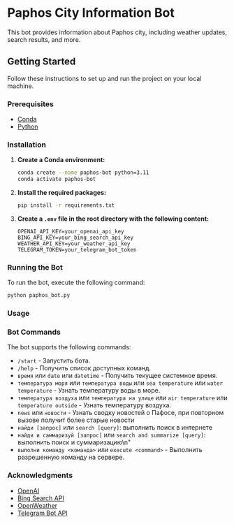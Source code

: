 # Paphos City Information Bot

This bot provides information about Paphos city, including weather updates, search results, and more.

## Getting Started

Follow these instructions to set up and run the project on your local machine.

### Prerequisites

- [Conda](https://docs.conda.io/projects/conda/en/latest/user-guide/install/index.html)
- [Python](https://www.python.org/downloads/)

### Installation

1. **Create a Conda environment:**

    ```bash
    conda create --name paphos-bot python=3.11
    conda activate paphos-bot
    ```

2. **Install the required packages:**

    ```bash
    pip install -r requirements.txt
    ```

3. **Create a `.env` file in the root directory with the following content:**

    ```plaintext
    OPENAI_API_KEY=your_openai_api_key
    BING_API_KEY=your_bing_search_api_key
    WEATHER_API_KEY=your_weather_api_key
    TELEGRAM_TOKEN=your_telegram_bot_token
    ```

### Running the Bot

To run the bot, execute the following command:

```bash
python paphos_bot.py
```

### Usage
### Bot Commands

The bot supports the following commands:


- `/start` - Запустить бота.
- `/help` - Получить список доступных команд.
- `время` или `date` или `datetime` - Получить текущее системное время.
- `температура моря` или `температура воды` или `sea temperature` или `water temperature` - Узнать температуру воды в море.
- `температура воздуха` или `температура на улице` или `air temperature` или `temperature outside` - Узнать температуру воздуха.
- `news` или `новости` - Узнать сводку новостей о Пафосе, при повторном вызове получит более старые новости
- `найди [запрос]` или `search [query]`: выполнить поиск в интернете
- `найди и саммаризуй [запрос]` или `search and summarize [query]`: выполнить поиск и суммаризацию\n"
- `выполни команду <команда>` или `execute <command>` - Выполнить разрешенную команду на сервере.


### Acknowledgments

- [OpenAI](https://www.openai.com/)
- [Bing Search API](https://www.microsoft.com/en-us/bing/apis/bing-search-api-v7)
- [OpenWeather](https://openweathermap.org/api)
- [Telegram Bot API](https://core.telegram.org/bots/api)
